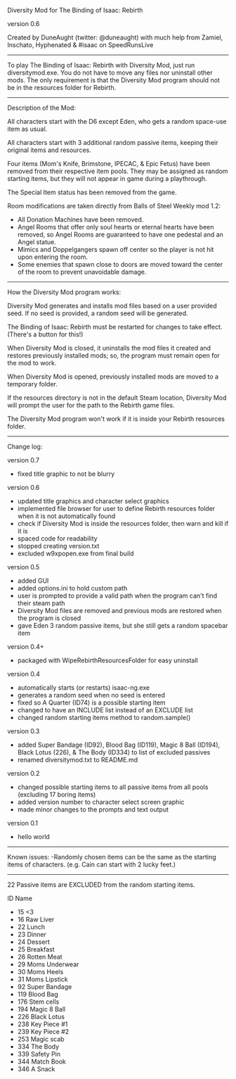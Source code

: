 Diversity Mod for The Binding of Isaac: Rebirth

version 0.6

Created by DuneAught (twitter: @duneaught)
with much help from Zamiel, Inschato, Hyphenated & #isaac on SpeedRunsLive

---

To play The Binding of Isaac: Rebirth with Diversity Mod, just run diversitymod.exe. You do not have to move any files nor uninstall other mods. The only requirement is that the Diversity Mod program should not be in the resources folder for Rebirth.

---

Description of the Mod:

All characters start with the D6 except Eden, who gets a random space-use item as usual.

All characters start with 3 additional random passive items, keeping their original items and resources.

Four items (Mom's Knife, Brimstone, IPECAC, & Epic Fetus) have been removed from their respective item pools. They may be assigned as random starting items, but they will not appear in game during a playthrough.

The Special Item status has been removed from the game.

Room modifications are taken directly from Balls of Steel Weekly mod 1.2:
- All Donation Machines have been removed.
- Angel Rooms that offer only soul hearts or eternal hearts have been removed, so Angel Rooms are guaranteed to have one pedestal and an Angel statue.
- Mimics and Doppelgangers spawn off center so the player is not hit upon entering the room.
- Some enemies that spawn close to doors are moved toward the center of the room to prevent unavoidable damage.

---

How the Diversity Mod program works:

Diversity Mod generates and installs mod files based on a user provided seed. If no seed is provided, a random seed will be generated.

The Binding of Isaac: Rebirth must be restarted for changes to take effect. (There's a button for this!)

When Diversity Mod is closed, it uninstalls the mod files it created and restores previously installed mods; so, the program must remain open for the mod to work.

When Diversity Mod is opened, previously installed mods are moved to a temporary folder.

If the resources directory is not in the default Steam location, Diversity Mod will prompt the user for the path to the Rebirth game files.

The Diversity Mod program won't work if it is inside your Rebirth resources folder.

---

Change log:

version 0.7
- fixed title graphic to not be blurry

version 0.6
- updated title graphics and character select graphics
- implemented file browser for user to define Rebirth resources folder when it is not automatically found
- check if Diversity Mod is inside the resources folder, then warn and kill if it is
- spaced code for readability
- stopped creating version.txt
- excluded w9xpopen.exe from final build

version 0.5
- added GUI
- added options.ini to hold custom path
- user is prompted to provide a valid path when the program can't find their steam path
- Diversity Mod files are removed and previous mods are restored when the program is closed
- gave Eden 3 random passive items, but she still gets a random spacebar item

version 0.4+
- packaged with WipeRebirthResourcesFolder for easy uninstall

version 0.4
- automatically starts (or restarts) isaac-ng.exe
- generates a random seed when no seed is entered
- fixed so A Quarter (ID74) is a possible starting item
- changed to have an INCLUDE list instead of an EXCLUDE list
- changed random starting items method to random.sample()

version 0.3
- added Super Bandage (ID92), Blood Bag (ID119), Magic 8 Ball (ID194), Black Lotus (226), & The Body (ID334) to list of excluded passives
- renamed diversitymod.txt to README.md

version 0.2
- changed possible starting items to all passive items from all pools (excluding 17 boring items)
- added version number to character select screen graphic
- made minor changes to the prompts and text output

version 0.1
- hello world

---

Known issues:
-Randomly chosen items can be the same as the starting items of characters. (e.g. Cain can start with 2 lucky feet.)

---

22 Passive items are EXCLUDED from the random starting items.

ID	Name
- 15	<3
- 16	Raw Liver
- 22	Lunch
- 23	Dinner
- 24	Dessert
- 25	Breakfast
- 26	Rotten Meat
- 29	Moms Underwear
- 30	Moms Heels
- 31	Moms Lipstick
- 92	Super Bandage
- 119	Blood Bag
- 176	Stem cells
- 194	Magic 8 Ball
- 226	Black Lotus
- 238	Key Piece #1
- 239	Key Piece #2
- 253	Magic scab
- 334	The Body
- 339	Safety Pin
- 344	Match Book
- 346	A Snack
